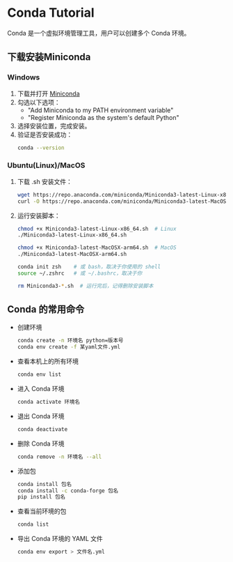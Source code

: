 
# Conda Tutorial
Conda 是一个虚拟环境管理工具，用户可以创建多个 Conda 环境。
## 下载安装Miniconda

### Windows

1. 下载并打开 [Miniconda](https://repo.anaconda.com/miniconda/Miniconda3-latest-Windows-x86_64.exe)
2. 勾选以下选项：
    - "Add Miniconda to my PATH environment variable"
    - "Register Miniconda as the system's default Python"
3. 选择安装位置，完成安装。
4. 验证是否安装成功：
    ```bash
    conda --version
    ```

### Ubuntu(Linux)/MacOS

1. 下载 .sh 安装文件：
    ```bash
    wget https://repo.anaconda.com/miniconda/Miniconda3-latest-Linux-x86_64.sh  # Linux
    curl -O https://repo.anaconda.com/miniconda/Miniconda3-latest-MacOSX-arm64.sh  # MacOS
    ```
2. 运行安装脚本：
    ```bash
    chmod +x Miniconda3-latest-Linux-x86_64.sh  # Linux
    ./Miniconda3-latest-Linux-x86_64.sh

    chmod +x Miniconda3-latest-MacOSX-arm64.sh  # MacOS
    ./Miniconda3-latest-MacOSX-arm64.sh

    conda init zsh    # 或 bash，取决于你使用的 shell
    source ~/.zshrc   # 或 ~/.bashrc，取决于你

    rm Miniconda3-*.sh  # 运行完后，记得删除安装脚本
    ```

## Conda 的常用命令

- 创建环境
    ```bash
    conda create -n 环境名 python=版本号
    conda env create -f 某yaml文件.yml
    ```
- 查看本机上的所有环境
    ```bash
    conda env list
    ```
- 进入 Conda 环境
    ```bash
    conda activate 环境名
    ```
- 退出 Conda 环境
    ```bash
    conda deactivate
    ```
- 删除 Conda 环境
    ```bash
    conda remove -n 环境名 --all
    ```
- 添加包
    ```bash
    conda install 包名
    conda install -c conda-forge 包名
    pip install 包名
    ```
- 查看当前环境的包
    ```bash
    conda list
    ```
- 导出 Conda 环境的 YAML 文件
    ```bash
    conda env export > 文件名.yml
    ```
